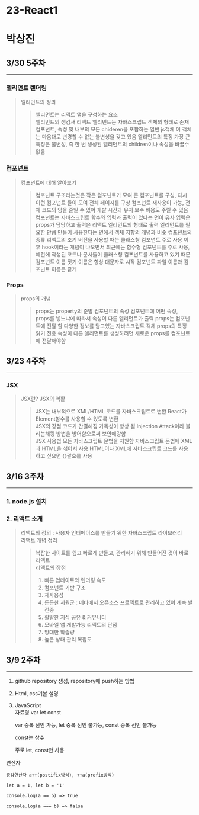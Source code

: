# 23-React1
# 박상진

## 3/30 5주차
--------------------------
### 엘리먼트 렌더링
> 엘리먼트의 정의
>> 엘리먼트는 리액트 앱을 구성하는 요소  
> 엘리먼트의 생김새
>> 리액트 엘리먼트는 자바스크립트 객체의 형태로 존재
>> 컴포넌트, 속성 및 내부의 모든 chideren을 포함하는 일반 js객체
>> 이 객체는 마음대로 변경할 수 없는 불변성을 갖고 있음
> 엘리먼트의 특징
>> 가장 큰 특징은 불변성, 즉 한 번 생성된 엘리먼트의 children이나 속성을 바꿀수 없음

### 컴포넌트
> 컴포넌트에 대해 알아보기
>> 컴포넌트 구조라는것은 작은 컴포넌트가 모여 큰 컴포넌트를 구성, 다시 이런 컴포넌트 들이 모여 전체 페이지를 구상
>> 컴포넌트 재사용이 가능, 전체 코드의 양을 줄일 수 있어 개발 시간과 유지 보수 비용도 주릴 수 있음
>> 컴포넌트는 자바스크립트 함수와 입력과 출력이 있다는 면이 유사
>> 입력은 props가 담당하고 출력은 리액트 엘리먼트의 형태로 출력
>> 엘리먼트를 필요한 만큼 만들어 사용한다는 면에서 객체 지향의 개념과 비슷
> 컴포넌트의 종류
>> 리액트의 초기 버전을 사용할 때는 클래스형 컴포넌트 주로 사용
>> 이후 hook이라는 개념이 나오면서 최근에는 함수형 컴포넌트를 주로 사용, 예전에 작성된 코드나 문서들이 클래스형 컴포넌트를 사용하고 있기 때문
> 컴포넌트 이름 짓기
>> 이름은 항상 대문자로 시작
>> 컴포넌트 파일 이름과 컴포넌트 이름은 같게


### Props
> props의 개념
>> props는 property의 준말
>> 컴포넌트의 속성
>> 컴포넌트에 어떤 속성, props를 넣느냐에 따라서 속성이 다른 엘리먼트가 출력
>> props는 컴포넌트에 전달 할 다양한 정보를 담고있는 자바스크립트 객체
> props의 특징
>> 읽기 전용
>> 속성이 다른 엘리먼트를 생성하려면 새로운 props를 컴포넌트에 전달해야함




## 3/23 4주차
--------------------------
### JSX
> JSX란?
> JSX의 역활
>> JSX는 내부적으로 XML/HTML 코드를 자바스크립트로 변환
>> React가 Element함수를 사용할 수 있도록 변환  
> JSX의 장점
>> 코드가 간결해짐
>> 가독성이 향상 됨
>> Injection Attack이라 불리는해킹 방법을 방어함으로써 보안에강함  
> JSX 사용법
>> 모든 자바스크립트 문법을 지원함
>> 자바스크립트 문법에 XML과 HTML을 섞어서 사용
>> HTML이나 XML에 자바스크립트 코드를 사용하고 싶으면 {}괄호를 사용


## 3/16 3주차
--------------------------
### 1. node.js 설치
### 2. 리액트 소개
> 리액트의 정의 : 사용자 인터페이스를 만들기 위한 자바스크립트 라이브러리  
> 리액트 개념 정리
>> 복잡한 사이트를 쉽고 빠르게 만들고, 관리하기 위해 만들어진 것이 바로 리액트  
> 리액트의 장점  
>> 1. 빠른 업데이트와 렌더링 속도  
>> 2. 컴포넌트 기반 구조
>> 3. 재사용성
>> 4. 든든한 지원군 : 메타에서 오픈소스 프로젝트로 관리하고 있어 계속 발전중
>> 5. 활발한 지식 공유 & 커뮤니티
>> 6. 모바일 앱 개발가능
>리액트의 단점
>> 1. 방대한 학습량
>> 2. 높은 상태 관리 복잡도

## 3/9 2주차
--------------------------

1. github repository 생성, repository에 push하는 방법
2. Html, css기본 설명
3. JavaScript   
  자료형 var let const
  
    var 중복 선언 가능, let 중복 선언 불가능, const 중복 선언 불가능
    
    const는 상수
    
    주로 let, const만 사용

  연산자
  
    증감연산자 a++(postifix방식), ++a(prefix방식)
    
    let a = 1, let b = '1'
    
    console.log(a == b) => true
    
    console.log(a === b) => false

